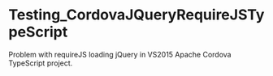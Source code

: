 # Testing_CordovaJQueryRequireJSTypeScript
Problem with requireJS loading jQuery in VS2015 Apache Cordova TypeScript project.
